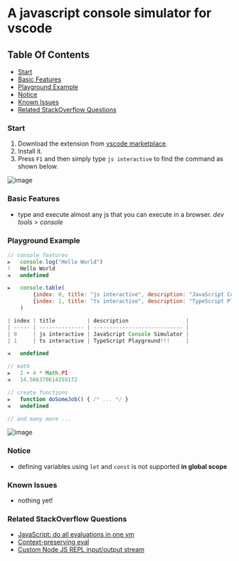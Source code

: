 # A javascript console simulator for vscode

## Table Of Contents

-   [Start](#start)
-   [Basic Features](#basic-features)
-   [Playground Example](#playground-example)
-   [Notice](#notice)
-   [Known Issues](#known-issues)
-   [Related StackOverflow Questions](#related-stackoverflow-questions)

### Start

1. Download the extension from [vscode marketplace](https://marketplace.visualstudio.com/items?itemName=MohammadMD.js-interactive).
2. Install it.
3. Press `F1` and then simply type `js interactive` to find the command as shown below.

![image](https://user-images.githubusercontent.com/69088224/115705139-6e34e100-a381-11eb-9bb9-b88d2b5cf488.png)

### Basic Features

-   type and execute almost any js that you can execute in a browser. _dev tools > console_

### Playground Example

```javascript
// console features
⫸	console.log("Hello World")
!	Hello World
⫷	undefined

⫸	console.table(
    	{index: 0, title: "js interactive", description: "JavaScript Console Simulator"},
    	{index: 1, title: "ts interactive", description: "TypeScript Playground!!!"},
    )

| index | title          | description                  |
| ----- | -------------- | ---------------------------- |
| 0     | js interactive | JavaScript Console Simulator |
| 1     | ts interactive | TypeScript Playground!!!     |

⫷	undefined

// math
⫸	2 + 4 * Math.PI
⫷	14.566370614359172

// create functions
⫸	function doSomeJob() { /* ... */ }
⫷	undefined

// and many more ...
```

![image](https://user-images.githubusercontent.com/69088224/117061149-17db8100-ad37-11eb-8083-fed1bfa6e243.png)

### Notice

-   defining variables using `let` and `const` is not supported **in global scope**

### Known Issues

-   nothing yet!

### Related StackOverflow Questions

-   [JavaScript: do all evaluations in one vm](https://stackoverflow.com/questions/67173347/javascript-do-all-evaluations-in-one-vm)
-   [Context-preserving eval](https://stackoverflow.com/questions/67322922/context-preserving-eval)
-   [Custom Node JS REPL input/output stream](https://stackoverflow.com/questions/67518218/custom-node-js-repl-input-output-stream)
